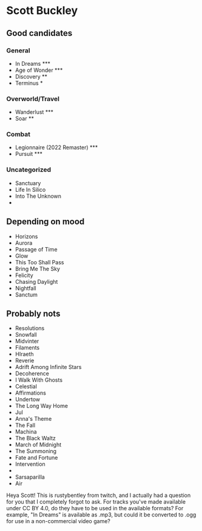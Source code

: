 # Scott Buckley
## Good candidates
### General
- In Dreams ***
- Age of Wonder ***
- Discovery **
- Terminus *

### Overworld/Travel
- Wanderlust ***
- Soar **

### Combat
- Legionnaire (2022 Remaster) ***
- Pursuit ***

### Uncategorized
- Sanctuary
- Life In Silico
- Into The Unknown
- 

## Depending on mood
- Horizons
- Aurora
- Passage of Time
- Glow
- This Too Shall Pass
- Bring Me The Sky
- Felicity
- Chasing Daylight
- Nightfall
- Sanctum

## Probably nots
- Resolutions
- Snowfall
- Midvinter
- Filaments
- HIraeth
- Reverie
- Adrift Among Infinite Stars
- Decoherence
- I Walk With Ghosts
- Celestial
- Affirmations
- Undertow
- The Long Way Home
- Jul
- Anna's Theme
- The Fall
- Machina
- The Black Waltz
- March of Midnight
- The Summoning
- Fate and Fortune
- Intervention
- 
- Sarsaparilla
- Air


Heya Scott! This is rustybentley from twitch, and I actually had a question for you that I completely forgot to ask. For tracks you've made available under CC BY 4.0, do they have to be used in the available formats? For example, "In Dreams" is available as .mp3, but could it be converted to .ogg for use in a non-commercial video game?